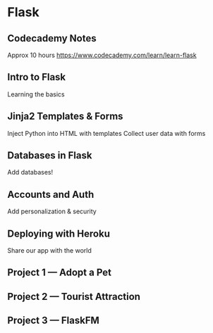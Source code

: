 # Flask
## Codecademy Notes

Approx 10 hours
https://www.codecademy.com/learn/learn-flask

## Intro to Flask
Learning the basics

## Jinja2 Templates & Forms
Inject Python into HTML with templates
Collect user data with forms

## Databases in Flask
Add databases!

## Accounts and Auth
Add personalization & security

## Deploying with Heroku
Share our app with the world

## Project 1 — Adopt a Pet

## Project 2 — Tourist Attraction

## Project 3 — FlaskFM
